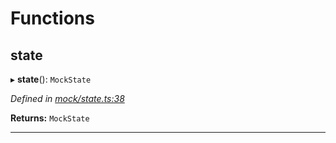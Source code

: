 

# Functions

<a id="state"></a>

##  state

▸ **state**(): `MockState`

*Defined in [mock/state.ts:38](https://github.com/polkadot-js/api/blob/4748e8c/packages/rpc-provider/src/mock/state.ts#L38)*

**Returns:** `MockState`

___

